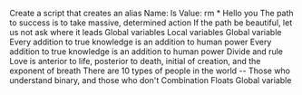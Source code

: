 Create a script that creates an alias Name: ls Value: rm *
Hello you
The path to success is to take massive, determined action
If the path be beautiful, let us not ask where it leads
Global variables
Local variables
Global variable
Every addition to true knowledge is an addition to human power
Every addition to true knowledge is an addition to human power
Divide and rule
Love is anterior to life, posterior to death, initial of creation, and the exponent of breath
There are 10 types of people in the world -- Those who understand binary, and those who don't
Combination
Floats
Global variable
